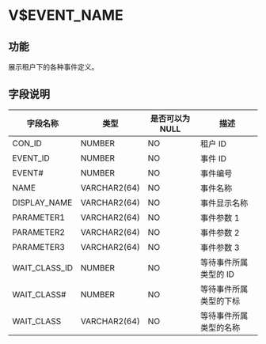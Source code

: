 # V$EVENT_NAME
## 功能
展示租户下的各种事件定义。
## 字段说明

| **字段名称** | **类型** | **是否可以为 NULL** | **描述** |
| --- | --- | --- | --- |
| CON_ID | NUMBER | NO | 租户 ID |
| EVENT_ID | NUMBER | NO | 事件 ID |
| EVENT# | NUMBER | NO | 事件编号 |
| NAME | VARCHAR2(64) | NO | 事件名称 |
| DISPLAY_NAME | VARCHAR2(64) | NO | 事件显示名称 |
| PARAMETER1 | VARCHAR2(64) | NO | 事件参数 1 |
| PARAMETER2 | VARCHAR2(64) | NO | 事件参数 2 |
| PARAMETER3 | VARCHAR2(64) | NO | 事件参数 3 |
| WAIT_CLASS_ID | NUMBER | NO | 等待事件所属类型的 ID |
| WAIT_CLASS# | NUMBER | NO | 等待事件所属类型的下标 |
| WAIT_CLASS | VARCHAR2(64) | NO | 等待事件所属类型的名称 |
